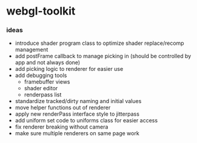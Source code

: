# webgl-toolkit

### ideas
- introduce shader program class to optimize shader replace/recomp management
- add postFrame callback to manage picking in (should be controlled by app and not always done)
- add picking logic to renderer for easier use
- add debugging tools
  - framebuffer views
  - shader editor
  - renderpass list
- standardize tracked/dirty naming and initial values
- move helper functions out of renderer
- apply new renderPass interface style to jitterpass
- add uniform set code to uniforms class for easier access
- fix renderer breaking without camera
- make sure multiple renderers on same page work
